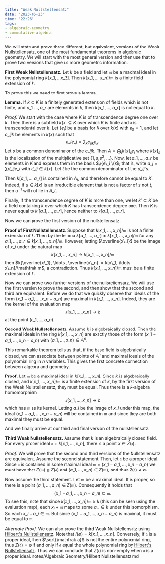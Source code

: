 ```yaml
---
title: "Weak Nullstellensatz"
date: "2023-05-23"
time: "22:26"
tags:
- algebraic-geometry
- commutative-algebra
---
```

We will state and prove three different, but equivalent, versions of the Weak Nullstellensatz, one of the most fundamental theorems in algebraic geometry. We will start with the most general version and then use that to prove two versions that give us more geometric information.

**First Weak Nullstellensatz.** Let $k$ be a field and let $\mathfrak m$ be a maximal ideal in the polynomial ring $k[x\_1, \ldots x\_2]$. Then $k[x\_1, \ldots , x\_n]/\mathfrak m$ is a finite field extension of $k$. 

To prove this we need to first prove a lemma.

**Lemma.** If $k \subseteq K$ is a finitely generated extension of fields which is not finite, and $a\_1, \ldots , a\_r$ are elements in $k$, then $k[a\_1, \ldots , a\_r]$ is not equal to $k$.

*Proof.* We start with the case where $K$ is of transcendence degree one over $k$. Then there is a subfield $k(x) \subseteq K$ over which $K$ is finite and $x$ is transcendental over $k$. Let $\lbrace e_i \rbrace$ be a basis for $K$ over $k(x)$ with $e_0 = 1$, and let $c\_{ijk}$ be elements in $k(x)$ such that 
$$
e\_ie\_j = \sum_k c_{ijk}e_k.
$$Let $s$ be a common denominator of the $c\_{ijk}$. Then $A = \bigoplus_i k[x]_s e_i$ where $k[x]_s$ is the localization of the multiplicative set $\lbrace 1, s,s^2, \ldots  \rbrace$. Now, let $a\_1, \ldots , a\_r$ be elements in $K$ and express them in the basis $\\{e\_i \\}$; that is, write $a\_j = \sum d\_{ij} e\_i$ with $d\_{ij} \in k(x)$. Let $t$ be the common denominator of the $d\_{ij}$'s. 

Then $k[a\_1, \ldots , a\_r]$ is contained in $A_t$, and therefore cannot be equal to $K$. Indeed, if $u \in k[x]$ is an irreducible element that is not a factor of $s$ not $t$, then $u^{-1}$ will not lie in $A\_t$. 

Finally, if the transcendence degree of $K$ is more than one, we let $k' \subseteq K$ be a field containing $k$ over which $K$ has transcendence degree one. Then $K$ is never equal to $k'[a\_1, \ldots , a\_r]$, hence neither to $k[a\_1, \ldots , a\_r]$. 

Now we can prove the first version of the nullstellensatz. 

**Proof of First Nullstellensatz.** Suppose that $k[x\_1, \ldots , x\_n]/\mathfrak m$ is not a finite extension of $k$. Then by the lemma $k[a\_1, \ldots , a\_r] \neq k[x\_1, \ldots , x\_n]/\mathfrak m$ for any $a\_1, \ldots , a\_r \in k[x\_1, \ldots , x\_n]/\mathfrak m$. However, letting $\overline{x\_i}$ be the image of $x\_i$ under the natural map 
$$
k[x\_1, \ldots , x\_n] \to k[x\_1, \ldots , x\_n]/\mathfrak m
$$then $k[\overline{x\_1}, \ldots , \overline{x\_n}] = k[x\_1, \ldots , x\_n]/\mathfrak m$, a contradiction. Thus $k[x\_1, \ldots , x\_n]/\mathfrak m$ must be a finite extension of $k$. 

Now we can prove two further versions of the nullstellensatz. We will use the first version to prove the second, and then show that the second and third are equivalent. Before we do that we quickly observe that ideals of the form $(x\_1 - a\_1, \ldots , x\_n - a\_n)$ are maximal in $k[x\_1, \ldots , x\_n]$. Indeed, they are the kernel of the evaluation map 
$$
k[x\_1, \ldots , x\_n] \to k
$$at the point $(a\_1, \ldots, a\_n)$. 

**Second Weak Nullstellensatz.** Assume $k$ is algebraically closed. Then the maximal ideals in the ring $k[x\_1, \ldots , x\_n]$ are exactly those of the form $(x\_1 - a\_1, \ldots , x\_n - a\_n)$ with $(a\_1, \ldots , a\_n) \in \mathbb A^n$. 

This remarkable theorem tells us that, if the base field is algebraically closed, we can associate between points of $\mathbb A^n$ and maximal ideals of the polynomial ring in $n$ variables. This gives the first concrete connection between algebra and geometry. 

**Proof.** Let $\mathfrak m$ be a maximal ideal in $k[x\_1, \ldots , x\_n]$. Since $k$ is algebraically closed, and $k[x\_1, \ldots , x\_n]/\mathfrak m$ is a finite extension of $k$, by the first version of the Weak Nullstellensatz, they must be equal. Thus there is a $k$-algebra homomorphism 
$$
k[x\_1, \ldots , x\_n] \to k
$$which has $\mathfrak m$ as its kernel. Letting $a\_i$ be the image of $x\_i$ under this map, the ideal $(x\_1 - a\_1, \ldots, x\_n - a\_n)$ will be contained in $\mathfrak m$ and since they are both maximal they must be equal. 

And we finally arrive at our third and final version of the nullstellensatz.

**Third Weak Nullstellensatz.** Assume that $k$ is an algebraically closed field. For every proper ideal $\mathfrak a \subset k[x\_1, \ldots , x\_n]$, there is a point $x \in Z(\mathfrak a)$. 

*Proof.* We will prove that the second and third versions of the Nullstellensatz are equivalent. Assume the second statement. Then, let $\mathfrak a$ be a proper ideal. Since $\mathfrak a$ is contained in some maximal ideal $\mathfrak m = (x\_1 - a\_1, \ldots , x\_n - a\_n)$ we must have that $Z(\mathfrak m) \subseteq Z(\mathfrak a)$ and $(a\_1, \ldots , a\_n) \in Z(\mathfrak m)$, and thus $Z(\mathfrak a) \neq \emptyset$. 

Now assume the third statement. Let $\mathfrak m$ be a maximal ideal. It is proper, so there is a point $(a\_1, \ldots , a\_n) \in Z(\mathfrak m)$. Consequently it holds that 
$$
(x\_1 - a\_1 , \ldots , x\_n - a\_n) \subseteq \mathfrak m.
$$To see this, note that since $k[x\_1, \ldots , x\_n]/\mathfrak m \cong k$ (this can be seen using the evaluation map), each $x_i + \mathfrak m$ maps to some $a\_i \in k$ under this isomorphism. So each $x\_i - a\_i \in \mathfrak m$. But since $(x\_1 - a\_1, \ldots , x\_n - a\_n)$ is maximal, it must be equal to $\mathfrak m$. 

*Alternate Proof.* We can also prove the third Weak Nullstellensatz using [Hilbert's Nullstellensatz](notes/Algebraic%20Geometry/Hilbert's%20Nullstellensatz.md). Note that $I(\emptyset) = k[x\_1, \ldots , x\_n]$. Conversely, if $\mathfrak a$ is a proper ideal, then $\sqrt{\mathfrak a}$ is not the entire polynomial ring, thus $Z(\mathfrak a) = \emptyset$ if and only if $\mathfrak a$ equal the whole polynomial ring by [Hilbert's Nullstellensatz](notes/Algebraic%20Geometry/Hilbert's%20Nullstellensatz.md). Thus we can conclude that $Z(\mathfrak a)$ is non-empty when $\mathfrak a$ is a proper ideal. 
notes/Algebraic Geometry/Hilbert Nullstellensatz.md
